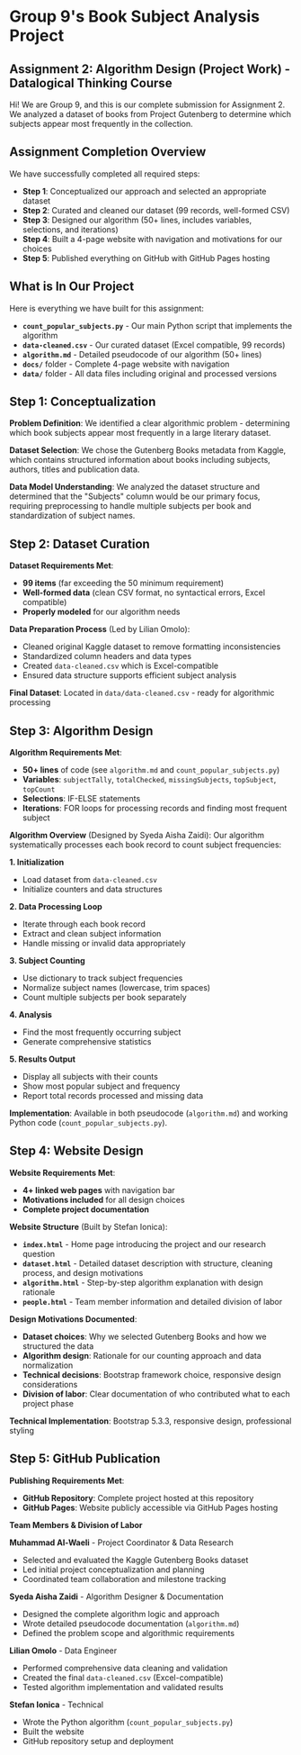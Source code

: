 # Group 9's Book Subject Analysis Project
## Assignment 2: Algorithm Design (Project Work) - Datalogical Thinking Course

Hi! We are Group 9, and this is our complete submission for Assignment 2. We analyzed a dataset of books from Project Gutenberg to determine which subjects appear most frequently in the collection.

## Assignment Completion Overview

We have successfully completed all required steps:
- **Step 1**: Conceptualized our approach and selected an appropriate dataset
- **Step 2**: Curated and cleaned our dataset (99 records, well-formed CSV)
- **Step 3**: Designed our algorithm (50+ lines, includes variables, selections, and iterations)
- **Step 4**: Built a 4-page website with navigation and motivations for our choices
- **Step 5**: Published everything on GitHub with GitHub Pages hosting

## What is In Our Project

Here is everything we have built for this assignment:
- **`count_popular_subjects.py`** - Our main Python script that implements the algorithm
- **`data-cleaned.csv`** - Our curated dataset (Excel compatible, 99 records)
- **`algorithm.md`** - Detailed pseudocode of our algorithm (50+ lines)
- **`docs/`** folder - Complete 4-page website with navigation
- **`data/`** folder - All data files including original and processed versions

## Step 1: Conceptualization

**Problem Definition**: We identified a clear algorithmic problem - determining which book subjects appear most frequently in a large literary dataset.

**Dataset Selection**: We chose the Gutenberg Books metadata from Kaggle, which contains structured information about books including subjects, authors, titles and publication data.

**Data Model Understanding**: We analyzed the dataset structure and determined that the "Subjects" column would be our primary focus, requiring preprocessing to handle multiple subjects per book and standardization of subject names.

## Step 2: Dataset Curation

**Dataset Requirements Met**:
- **99 items** (far exceeding the 50 minimum requirement)
- **Well-formed data** (clean CSV format, no syntactical errors, Excel compatible)
- **Properly modeled** for our algorithm needs

**Data Preparation Process** (Led by Lilian Omolo):
- Cleaned original Kaggle dataset to remove formatting inconsistencies
- Standardized column headers and data types
- Created `data-cleaned.csv` which is Excel-compatible
- Ensured data structure supports efficient subject analysis

**Final Dataset**: Located in `data/data-cleaned.csv` - ready for algorithmic processing  

## Step 3: Algorithm Design

**Algorithm Requirements Met**:
- **50+ lines** of code (see `algorithm.md` and `count_popular_subjects.py`)
- **Variables**: `subjectTally`, `totalChecked`, `missingSubjects`, `topSubject`, `topCount`
- **Selections**: IF-ELSE statements
- **Iterations**: FOR loops for processing records and finding most frequent subject

**Algorithm Overview** (Designed by Syeda Aisha Zaidi):
Our algorithm systematically processes each book record to count subject frequencies:

**1. Initialization**
- Load dataset from `data-cleaned.csv`
- Initialize counters and data structures

**2. Data Processing Loop**
- Iterate through each book record
- Extract and clean subject information
- Handle missing or invalid data appropriately

**3. Subject Counting**
- Use dictionary to track subject frequencies
- Normalize subject names (lowercase, trim spaces)
- Count multiple subjects per book separately

**4. Analysis**
- Find the most frequently occurring subject
- Generate comprehensive statistics

**5. Results Output**
- Display all subjects with their counts
- Show most popular subject and frequency
- Report total records processed and missing data

**Implementation**: Available in both pseudocode (`algorithm.md`) and working Python code (`count_popular_subjects.py`).

## Step 4: Website Design

**Website Requirements Met**:
- **4+ linked web pages** with navigation bar
- **Motivations included** for all design choices
- **Complete project documentation**

**Website Structure** (Built by Stefan Ionica):
- **`index.html`** - Home page introducing the project and our research question
- **`dataset.html`** - Detailed dataset description with structure, cleaning process, and design motivations
- **`algorithm.html`** - Step-by-step algorithm explanation with design rationale
- **`people.html`** - Team member information and detailed division of labor

**Design Motivations Documented**:
- **Dataset choices**: Why we selected Gutenberg Books and how we structured the data
- **Algorithm design**: Rationale for our counting approach and data normalization
- **Technical decisions**: Bootstrap framework choice, responsive design considerations
- **Division of labor**: Clear documentation of who contributed what to each project phase

**Technical Implementation**: Bootstrap 5.3.3, responsive design, professional styling

## Step 5: GitHub Publication

**Publishing Requirements Met**:
- **GitHub Repository**: Complete project hosted at this repository
- **GitHub Pages**: Website publicly accessible via GitHub Pages hosting

**Team Members & Division of Labor**

**Muhammad Al-Waeli** - Project Coordinator & Data Research
- Selected and evaluated the Kaggle Gutenberg Books dataset
- Led initial project conceptualization and planning
- Coordinated team collaboration and milestone tracking

**Syeda Aisha Zaidi** - Algorithm Designer & Documentation
- Designed the complete algorithm logic and approach
- Wrote detailed pseudocode documentation (`algorithm.md`)
- Defined the problem scope and algorithmic requirements

**Lilian Omolo** - Data Engineer
- Performed comprehensive data cleaning and validation
- Created the final `data-cleaned.csv` (Excel-compatible)
- Tested algorithm implementation and validated results

**Stefan Ionica** - Technical
- Wrote the Python algorithm (`count_popular_subjects.py`)
- Built the website
- GitHub repository setup and deployment
